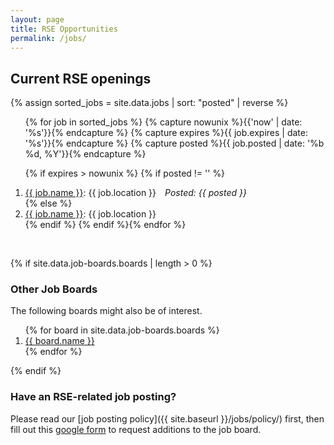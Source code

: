 ```yaml
---
layout: page
title: RSE Opportunities
permalink: /jobs/
---
```


## Current RSE openings

{% assign sorted_jobs = site.data.jobs | sort: "posted" | reverse %}
<ol>{% for job in sorted_jobs %}
{% capture nowunix %}{{'now' | date: '%s'}}{% endcapture %}
{% capture expires %}{{ job.expires | date: '%s'}}{% endcapture %}
{% capture posted %}{{ job.posted | date: '%b %d, %Y'}}{% endcapture %}

{% if expires > nowunix %}
  {% if posted != '' %}
    <li><a href="{{ job.url }}" target="_blank">{{ job.name }}</a>: {{ job.location }}&emsp;<em>Posted:&nbsp;{{ posted }}</em></li>
  {% else %}
    <li><a href="{{ job.url }}" target="_blank">{{ job.name }}</a>: {{ job.location }}</li>
  {% endif %}
{% endif %}{% endfor %}</ol>

<br>

{% if site.data.job-boards.boards | length > 0 %}
### Other Job Boards

The following boards might also be of interest.

<ol>{% for board in site.data.job-boards.boards %}
    <li><a href="{{ board.url }}" target="_blank">{{ board.name }}</a></li>
{% endfor %}</ol>
{% endif %}


### Have an RSE-related job posting?  
Please read our [job posting policy]({{ site.baseurl }}/jobs/policy/) first, then fill out this [google form](https://docs.google.com/forms/d/e/1FAIpQLSfYK64R1c0rj-ERldGLxuqedLIbsYPZXj9uBplDRYNmnND10Q/viewform?usp=sf_link) to request additions to the job board.
